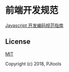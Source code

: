 # 前端开发规范

[Javascript 开发编码规范指南](https://github.com/PJtools/web-norm/blob/master/javascript.md)

## License
[MIT](http://opensource.org/licenses/MIT)

Copyright (c) 2018, PJtools
